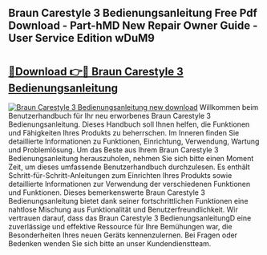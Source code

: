 ## Braun Carestyle 3 Bedienungsanleitung Free Pdf Download - Part-hMD New Repair Owner Guide - User Service Edition wDuM9

# <h2><a href="http://df46og.blite.top/?on=Braun+Carestyle+3+Bedienungsanleitung">🔗Download 👉🔴 Braun Carestyle 3 Bedienungsanleitung</a></h2>

[![Braun Carestyle 3 Bedienungsanleitung new download](https://i.imgur.com/lujVjoI.png)](http://df46og.blite.top/?on=Braun+Carestyle+3+Bedienungsanleitung)
Willkommen beim Benutzerhandbuch für Ihr neu erworbenes Braun Carestyle 3 Bedienungsanleitung. Dieses Handbuch soll Ihnen helfen, die Funktionen und Fähigkeiten Ihres Produkts zu beherrschen. Im Inneren finden Sie detaillierte Informationen zu Funktionen, Einrichtung, Verwendung, Wartung und Problemlösung. Um das Beste aus Ihrem Braun Carestyle 3 Bedienungsanleitung herauszuholen, nehmen Sie sich bitte einen Moment Zeit, um dieses umfassende Benutzerhandbuch durchzulesen. Es enthält Schritt-für-Schritt-Anleitungen zum Einrichten Ihres Produkts sowie detaillierte Informationen zur Verwendung der verschiedenen Funktionen und Funktionen. Dieses bemerkenswerte Braun Carestyle 3 Bedienungsanleitung bietet dank seiner fortschrittlichen Funktionen eine nahtlose Mischung aus Funktionalität und Benutzerfreundlichkeit. Wir vertrauen darauf, dass das Braun Carestyle 3 BedienungsanleitungD eine zuverlässige und effektive Ressource für Ihre Bemühungen war, die Besonderheiten Ihres neuen Geräts kennenzulernen. Bei Fragen oder Bedenken wenden Sie sich bitte an unser Kundendienstteam.
